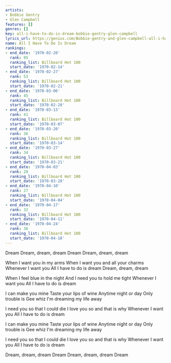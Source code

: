 ```yaml
---
artists:
- Bobbie Gentry
- Glen Campbell
features: []
genres: []
key: all-i-have-to-do-is-dream-bobbie-gentry-glen-campbell
lyrics_url: https://genius.com/Bobbie-gentry-and-glen-campbell-all-i-have-to-do-is-dream-lyrics
name: All I Have To Do Is Dream
rankings:
- end_date: '1970-02-20'
  rank: 95
  ranking_list: Billboard Hot 100
  start_date: '1970-02-14'
- end_date: '1970-02-27'
  rank: 53
  ranking_list: Billboard Hot 100
  start_date: '1970-02-21'
- end_date: '1970-03-06'
  rank: 45
  ranking_list: Billboard Hot 100
  start_date: '1970-02-28'
- end_date: '1970-03-13'
  rank: 41
  ranking_list: Billboard Hot 100
  start_date: '1970-03-07'
- end_date: '1970-03-20'
  rank: 36
  ranking_list: Billboard Hot 100
  start_date: '1970-03-14'
- end_date: '1970-03-27'
  rank: 34
  ranking_list: Billboard Hot 100
  start_date: '1970-03-21'
- end_date: '1970-04-03'
  rank: 28
  ranking_list: Billboard Hot 100
  start_date: '1970-03-28'
- end_date: '1970-04-10'
  rank: 27
  ranking_list: Billboard Hot 100
  start_date: '1970-04-04'
- end_date: '1970-04-17'
  rank: 32
  ranking_list: Billboard Hot 100
  start_date: '1970-04-11'
- end_date: '1970-04-24'
  rank: 36
  ranking_list: Billboard Hot 100
  start_date: '1970-04-18'
---
```

Dream
Dream, dream, dream
Dream
Dream, dream, dream

When I want you in my arms
When I want you and all your charms
Whenever I want you
All I have to do is dream
Dream, dream, dream

When I feel blue in the night
And I need you to hold me tight
Whenever I want you
All I have to do is dream

I can make you mine
Taste your lips of wine
Anytime night or day
Only trouble is
Gee whiz
I'm dreaming my life away

I need you so that I could die
I love you so and that is why
Whenever I want you
All I have to do is dream

I can make you mine
Taste your lips of wine
Anytime night or day
Only trouble is
Gee whiz
I'm dreaming my life away

I need you so that I could die
I love you so and that is why
Whenever I want you
All I have to do is dream

Dream, dream, dream
Dream
Dream, dream, dream
Dream
